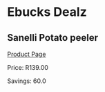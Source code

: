 
# Ebucks Dealz
## Sanelli Potato peeler
[Product Page](https://www.ebucks.com/web/shop/productSelected.do?prodId=1161870486&catId=714962196)

Price: R139.00

Savings: 60.0


	